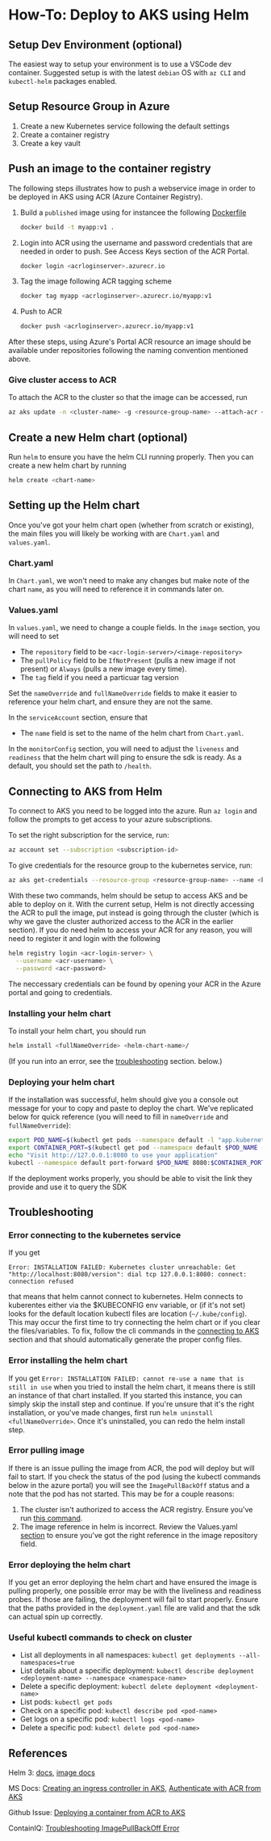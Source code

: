 # How-To: Deploy to AKS using Helm

## Setup Dev Environment (optional)

The easiest way to setup your environment is to use a VSCode dev container.
Suggested setup is with the latest `debian` OS with `az CLI` and `kubectl-helm`
packages enabled.

## Setup Resource Group in Azure

1. Create a new Kubernetes service following the default settings
1. Create a container registry
1. Create a key vault

## Push an image to the container registry

The following steps illustrates how to push a webservice image in order to be
deployed in AKS using ACR (Azure Container Registry).

1. Build a `published` image using for instancee the following
   [Dockerfile](https://docs.microsoft.com/en-us/dotnet/core/docker/build-container?tabs=windows#create-the-dockerfile)

   ```sh
   docker build -t myapp:v1 .
   ```

1. Login into ACR using the username and password credentials that are needed in
   order to push. See Access Keys section of the ACR Portal.

   ```sh
   docker login <acrloginserver>.azurecr.io
   ```

1. Tag the image following ACR tagging scheme

   ```sh
   docker tag myapp <acrloginserver>.azurecr.io/myapp:v1
   ```

1. Push to ACR

   ```sh
   docker push <acrloginserver>.azurecr.io/myapp:v1
   ```

After these steps, using Azure's Portal ACR resource an image should be
available under repositories following the naming convention mentioned above.

### Give cluster access to ACR

To attach the ACR to the cluster so that the image can be accessed, run

```bash
az aks update -n <cluster-name> -g <resource-group-name> --attach-acr <acr-name>
```

## Create a new Helm chart (optional)

Run `helm` to ensure you have the helm CLI running properly. Then you can create
a new helm chart by running

```bash
helm create <chart-name>
```

## Setting up the Helm chart

Once you've got your helm chart open (whether from scratch or existing), the
main files you will likely be working with are `Chart.yaml` and `values.yaml`.

### Chart.yaml

In `Chart.yaml`, we won't need to make any changes but make note of the chart
`name`, as you will need to reference it in commands later on.

### Values.yaml

In `values.yaml`, we need to change a couple fields. In the `image` section, you
will need to set

- The `repository` field to be `<acr-login-server>/<image-repository>`
- The `pullPolicy` field to be `IfNotPresent` (pulls a new image if not present)
  or `Always` (pulls a new image every time).
- The `tag` field if you need a particuar tag version

Set the `nameOverride` and `fullNameOverride` fields to make it easier to
reference your helm chart, and ensure they are not the same.

In the `serviceAccount` section, ensure that

- The `name` field is set to the name of the helm chart from `Chart.yaml`.

In the `monitorConfig` section, you will need to adjust the `liveness` and
`readiness` that the helm chart will ping to ensure the sdk is ready. As a
default, you should set the path to `/health`.

## Connecting to AKS from Helm

To connect to AKS you need to be logged into the azure. Run `az login` and
follow the prompts to get access to your azure subscriptions.

To set the right subscription for the service, run:

```bash
az account set --subscription <subscription-id>
```

To give credentials for the resource group to the kubernetes service, run:

```bash
az aks get-credentials --resource-group <resource-group-name> --name <kubernetes-service-name>
```

With these two commands, helm should be setup to access AKS and be able to
deploy on it. With the current setup, Helm is not directly accessing the ACR to
pull the image, put instead is going through the cluster (which is why we gave
the cluster authorized access to the ACR in the earlier section). If you do need
helm to access your ACR for any reason, you will need to register it and login
with the following

```bash
helm registry login <acr-login-server> \
  --username <acr-username> \
  --password <acr-password>
```

The neccessary credentials can be found by opening your ACR in the Azure portal
and going to credentials.

### Installing your helm chart

To install your helm chart, you should run

```bash
helm install <fullNameOverride> <helm-chart-name>/
```

(If you run into an error, see the [troubleshooting](#troubleshooting) section.
below.)

### Deploying your helm chart

If the installation was successful, helm should give you a console out message
for your to copy and paste to deploy the chart. We've replicated below for quick
reference (you will need to fill in `nameOverride` and `fullNameOverride`):

```bash
export POD_NAME=$(kubectl get pods --namespace default -l "app.kubernetes.io/name=<nameOverride>,app.kubernetes.io/instance=<fullNameOverride>" -o jsonpath="{.items[0].metadata.name}")
export CONTAINER_PORT=$(kubectl get pod --namespace default $POD_NAME -o jsonpath="{.spec.containers[0].ports[0].containerPort}")
echo "Visit http://127.0.0.1:8080 to use your application"
kubectl --namespace default port-forward $POD_NAME 8080:$CONTAINER_PORT
```

If the deployment works properly, you should be able to visit the link they
provide and use it to query the SDK

## Troubleshooting

### Error connecting to the kubernetes service

If you get

```text
Error: INSTALLATION FAILED: Kubernetes cluster unreachable: Get "http://localhost:8080/version": dial tcp 127.0.0.1:8080: connect: connection refused
```

that means that helm cannot connect to kubernetes. Helm connects to kuberentes
either via the $KUBECONFIG env variable, or (if it's not set) looks for the
default location kubectl files are location (`~/.kube/config`). This may occur
the first time to try connecting the helm chart or if you clear the
files/variables. To fix, follow the cli commands in the
[connecting to AKS](#connecting-to-aks-from-helm) section and that should
automatically generate the proper config files.

### Error installing the helm chart

If you get
`Error: INSTALLATION FAILED: cannot re-use a name that is still in use` when you
tried to install the helm chart, it means there is still an instance of that
chart installed. If you started this instance, you can simply skip the install
step and continue. If you're unsure that it's the right installation, or you've
made changes, first run `helm uninstall <fullNameOverride>`. Once it's
uninstalled, you can redo the helm install step.

### Error pulling image

If there is an issue pulling the image from ACR, the pod will deploy but will
fail to start. If you check the status of the pod (using the kubectl commands
below in the azure portal) you will see the `ImagePullBackOff` status and a note
that the pod has not started. This may be for a couple reasons:

1. The cluster isn't authorized to access the ACR registry. Ensure you've run
   [this command](#give-cluster-access-to-acr).
2. The image reference in helm is incorrect. Review the Values.yaml
   [section](#valuesyaml) to ensure you've got the right reference in the
   image repository field.

### Error deploying the helm chart

If you get an error deploying the helm chart and have ensured the image is
pulling properly, one possible error may be with the liveliness and readiness
probes. If those are failing, the deployment will fail to start properly. Ensure
that the paths provided in the `deployment.yaml` file are valid and that the sdk
can actual spin up correctly.

### Useful kubectl commands to check on cluster

- List all deployments in all namespaces:
  `kubectl get deployments --all-namespaces=true`
- List details about a specific deployment:
  `kubectl describe deployment <deployment-name> --namespace <namespace-name>`
- Delete a specific deployment: `kubectl delete deployment <deployment-name>`
- List pods: `kubectl get pods`
- Check on a specific pod: `kubectl describe pod <pod-name>`
- Get logs on a specific pod: `kubectl logs <pod-name>`
- Delete a specific pod: `kubectl delete pod <pod-name>`

## References

Helm 3: [docs](https://helm.sh/docs/),
[image docs](https://helm.sh/docs/chart_best_practices/pods/#images)

MS Docs:
[Creating an ingress controller in AKS](https://docs.microsoft.com/en-us/azure/aks/ingress-basic?tabs=azure-cli),
[Authenticate with ACR from AKS](https://docs.microsoft.com/en-us/azure/aks/cluster-container-registry-integration?tabs=azure-cli#access-with-kubernetes-secret)

Github Issue:
[Deploying a container from ACR to AKS](https://github.com/MicrosoftDocs/azure-docs/issues/33430)

ContainIQ:
[Troubleshooting ImagePullBackOff Error](https://www.containiq.com/post/kubernetes-imagepullbackoff)
